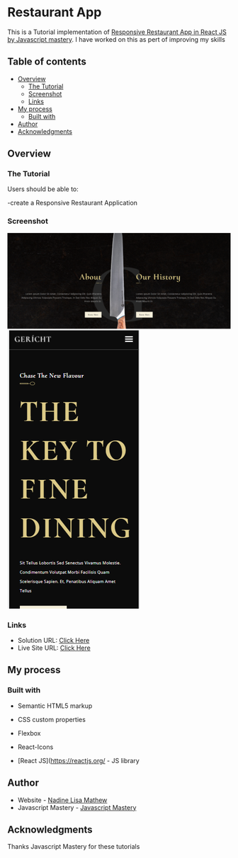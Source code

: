 # Restaurant App

This is a Tutorial implementation of [Responsive Restaurant App in React JS by Javascript mastery](https://www.youtube.com/watch?v=4oV65GVVits&t=10361s). I have worked on this as pert of improving my skills

## Table of contents

- [Overview](#overview)
  - [The Tutorial](#the-challenge)
  - [Screenshot](#screenshot)
  - [Links](#links)
- [My process](#my-process)
  - [Built with](#built-with)
- [Author](#author)
- [Acknowledgments](#acknowledgments)



## Overview

### The Tutorial

Users should be able to:

-create a Responsive Restaurant Application

### Screenshot

![Final Screen- Desktop Model](./src/assets/screenshots/Restaurant-About.png)
![Final Screen- Mobile Model](./src/assets/screenshots/Restaurant-Home-Mobile.png)

### Links

- Solution URL: [Click Here](https://github.com/nadine-krista/restaurant-app)
- Live Site URL: [Click Here](https://nadine-krista.github.io/ordersummary/)

## My process

### Built with

- Semantic HTML5 markup
- CSS custom properties
- Flexbox
- React-Icons

- [React JS](https://reactjs.org/ - JS library


## Author

- Website - [Nadine Lisa Mathew](https://www.your-site.com)
- Javascript Mastery - [Javascript Mastery](youtube.com/channel/UCmXmlB4-HJytD7wek0Uo97A)



## Acknowledgments

Thanks Javascript Mastery for these tutorials